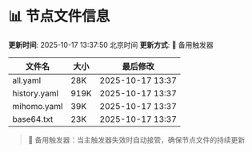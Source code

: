 # 📊 节点文件信息

**更新时间**: 2025-10-17 13:37:50 北京时间
**更新方式**: 🔄 备用触发器

| 文件名 | 大小 | 最后修改 |
|--------|------|----------|
| all.yaml | 28K | 2025-10-17 13:37 |
| history.yaml | 919K | 2025-10-17 13:37 |
| mihomo.yaml | 39K | 2025-10-17 13:37 |
| base64.txt | 23K | 2025-10-17 13:37 |

> 🔄 备用触发器：当主触发器失效时自动接管，确保节点文件的持续更新
